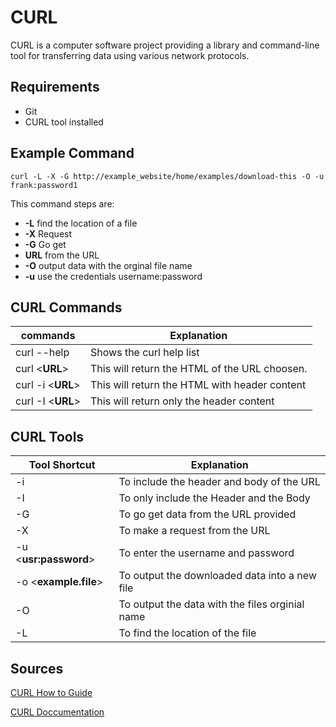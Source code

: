 # CURL

CURL is a computer software project providing a library and command-line tool for transferring data using various network protocols.

## Requirements

- Git
- CURL tool installed

## Example Command

```
curl -L -X -G http://example_website/home/examples/download-this -O -u frank:password1
```

This command steps are:

- **-L** find the location of a file
- **-X** Request 
- **-G** Go get
- **URL** from the URL
- **-O** output data with the orginal file name
- **-u** use the credentials username:password


## CURL Commands

|                commands                      |                   Explanation                              |
|----------------------------------------------|------------------------------------------------------------|
| curl --help                                  |    Shows the curl help list                                |
| curl <**URL**>                               |    This will return the HTML of the URL choosen.           |
| curl -i <**URL**>                            |    This will return the HTML with header content           |
| curl -I <**URL**>                            |    This will return only the header content                |

## CURL Tools
|                Tool Shortcut                 |                   Explanation                              |
|----------------------------------------------|------------------------------------------------------------|
| -i                                           |    To include the header and body of the URL               |
| -I                                           |    To only include the Header and the Body                 |
| -G                                           |    To go get data from the URL provided                    |
| -X                                           |    To make a request from the URL                          |
| -u <**usr:password**>                        |    To enter the username and password                      |
| -o <**example.file**>                        |    To output the downloaded data into a new file           |
| -O                                           |    To output the data with the files orginial name         |
| -L                                           |    To find the location of the file                        |

## Sources  

[CURL How to Guide](https://curl.haxx.se/)

[CURL Doccumentation](https://www.mit.edu/afs.new/sipb/user/ssen/src/curl-7.11.1/docs/curl.html)
